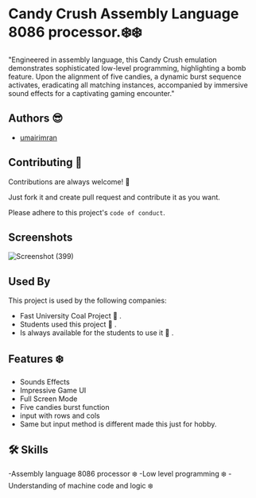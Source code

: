 
# Candy Crush  Assembly Language 8086 processor.❄️❄️

"Engineered in assembly language, this Candy Crush emulation demonstrates sophisticated low-level programming, highlighting a bomb feature. Upon the alignment of five candies, a dynamic burst sequence activates, eradicating all matching instances, accompanied by immersive sound effects for a captivating gaming encounter."


## Authors  😎 

- [umairimran](https://www.github.com/umairimran)


## Contributing 👵

Contributions are always welcome! 👻 

Just fork it and create pull request and contribute it as you want.

Please adhere to this project's `code of conduct`.


## Screenshots

![Screenshot (399)](https://github.com/umairimran/candyCrush/assets/66002305/d7f21195-f528-44ce-9fcd-352d98d5e71d)

## Used By

This project is used by the following companies:

- Fast University Coal Project  👻 .
- Students used this project  👻 .
- Is always available for the students to use it  👻  .


## Features ❄️ 

- Sounds Effects
- Impressive Game UI
- Full Screen Mode
- Five candies burst function
- input with rows and cols
- Same but input method is different made this just for hobby.


## 🛠 Skills
-Assembly language 8086 processor ❄️ 
-Low level programming ❄️ 
-Understanding of machine code and logic ❄️ 
